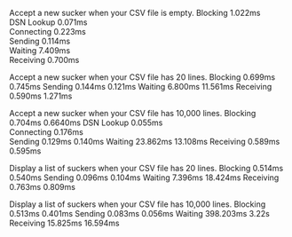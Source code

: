 Accept a new sucker when your CSV file is empty.
Blocking		1.022ms  		 
DSN Lookup		0.071ms 		 
Connecting		0.223ms 		 
Sending			0.114ms 		 
Waiting			7.409ms 		
Receiving		0.700ms 		 

Accept a new sucker when your CSV file has 20 lines.
Blocking		0.699ms 		 0.745ms
Sending			0.144ms 		 0.121ms
Waiting			6.800ms 		11.561ms
Receiving		0.590ms 		 1.271ms


Accept a new sucker when your CSV file has 10,000 lines.
Blocking		0.704ms 		 0.6640ms
DSN Lookup		0.055ms 		 
Connecting		0.176ms 		 
Sending			0.129ms 		 0.140ms
Waiting			23.862ms 		13.108ms
Receiving		0.589ms 		 0.595ms

Display a list of suckers when your CSV file has 20 lines.
Blocking		0.514ms 		 0.540ms
Sending			0.096ms 		 0.104ms
Waiting			7.396ms 		18.424ms
Receiving		0.763ms 		 0.809ms

Display a list of suckers when your CSV file has 10,000 lines.
Blocking		0.513ms 		 0.401ms
Sending			0.083ms 		 0.056ms
Waiting		  398.203ms 		 3.22s
Receiving	   15.825ms 		16.594ms